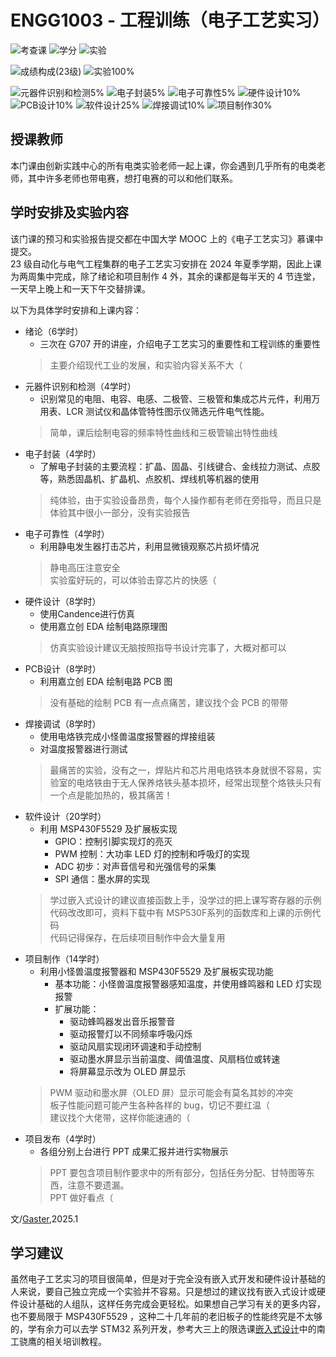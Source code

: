 # ENGG1003 - 工程训练（电子工艺实习）

<!--
1. 通过 [Shields.io](https://shields.io/) 生成如下的徽章，标注课程的基本信息。
2. 请根据课程的具体内容增删仓库的子文件夹。子文件夹建议使用小写英文，并且添加 README.md。
3. 关于课程的描述可以不止以下几个方面，酌情增删。
4. hoa.moe 生成本课程对应页面后，请将页面链接复制到 GitHub 仓库的 About/Website 中。
5. 可以在 GitHub 页面的 About/Topics 中为课程添加话题名称。
-->

![考查课](https://img.shields.io/badge/%E8%80%83%E6%9F%A5%E8%AF%BE-green)
![学分](https://img.shields.io/badge/%E5%AD%A6%E5%88%86-1-moccasin)
![实验](https://img.shields.io/badge/%E5%AE%9E%E9%AA%8C-purple)

![成绩构成(23级)](https://img.shields.io/badge/%E6%88%90%E7%BB%A9%E6%9E%84%E6%88%90(23级)-gold)
![实验100%](https://img.shields.io/badge/%E5%AE%9E%E9%AA%8C-100%25-wheat)

![元器件识别和检测5%](https://img.shields.io/badge/元器件识别和检测-5%25-wheat)
![电子封装5%](https://img.shields.io/badge/电子封装-5%25-wheat)
![电子可靠性5%](https://img.shields.io/badge/电子可靠性-5%25-wheat)
![硬件设计10%](https://img.shields.io/badge/硬件设计-10%25-wheat)
![PCB设计10%](https://img.shields.io/badge/PCB设计-10%25-wheat)
![软件设计25%](https://img.shields.io/badge/软件设计-25%25-wheat)
![焊接调试10%](https://img.shields.io/badge/焊接调试-10%25-wheat)
![项目制作30%](https://img.shields.io/badge/项目制作-30%25-wheat)

## 授课教师

本门课由创新实践中心的所有电类实验老师一起上课，你会遇到几乎所有的电类老师，其中许多老师也带电赛，想打电赛的可以和他们联系。

## 学时安排及实验内容

该门课的预习和实验报告提交都在中国大学 MOOC 上的《电子工艺实习》慕课中提交。<br>
23 级自动化与电气工程集群的电子工艺实习安排在 2024 年夏季学期，因此上课为两周集中完成，除了绪论和项目制作 4 外，其余的课都是每半天的 4 节连堂，一天早上晚上和一天下午交替排课。

以下为具体学时安排和上课内容：

- 绪论（6学时）
  - 三次在 G707 开的讲座，介绍电子工艺实习的重要性和工程训练的重要性
  > 主要介绍现代工业的发展，和实验内容关系不大（
- 元器件识别和检测（4学时）
  - 识别常见的电阻、电容、电感、二极管、三极管和集成芯片元件，利用万用表、LCR 测试仪和晶体管特性图示仪筛选元件电气性能。
  > 简单，课后绘制电容的频率特性曲线和三极管输出特性曲线
- 电子封装（4学时）
  - 了解电子封装的主要流程：扩晶、固晶、引线键合、金线拉力测试、点胶等，熟悉固晶机、扩晶机、点胶机、焊线机等机器的使用
  > 纯体验，由于实验设备昂贵，每个人操作都有老师在旁指导，而且只是体验其中很小一部分，没有实验报告
- 电子可靠性（4学时）
  - 利用静电发生器打击芯片，利用显微镜观察芯片损坏情况 
  > 静电高压注意安全<br>
  > 实验蛮好玩的，可以体验击穿芯片的快感（
- 硬件设计（8学时）
  - 使用Candence进行仿真
  - 使用嘉立创 EDA 绘制电路原理图 
  > 仿真实验设计建议无脑按照指导书设计完事了，大概对都可以
- PCB设计（8学时）
  - 利用嘉立创 EDA 绘制电路 PCB 图
  > 没有基础的绘制 PCB 有一点点痛苦，建议找个会 PCB 的带带
- 焊接调试（8学时）
  - 使用电烙铁完成小怪兽温度报警器的焊接组装
  - 对温度报警器进行测试
  > 最痛苦的实验，没有之一，焊贴片和芯片用电烙铁本身就很不容易，实验室的电烙铁由于无人保养烙铁头基本损坏，经常出现整个烙铁头只有一个点是能加热的，极其痛苦！
- 软件设计（20学时）
  - 利用 MSP430F5529 及扩展板实现
    - GPIO：控制引脚实现灯的亮灭
    - PWM 控制：大功率 LED 灯的控制和呼吸灯的实现
    - ADC 初步：对声音信号和光强信号的采集
    - SPI 通信：墨水屏的实现
  > 学过嵌入式设计的建议直接函数上手，没学过的把上课写寄存器的示例代码改改即可，资料下载中有 MSP530F系列的函数库和上课的示例代码<br>
  > 代码记得保存，在后续项目制作中会大量复用
- 项目制作（14学时）
  - 利用小怪兽温度报警器和 MSP430F5529 及扩展板实现功能
    - 基本功能：小怪兽温度报警器感知温度，并使用蜂鸣器和 LED 灯实现报警
    - 扩展功能：
      - 驱动蜂鸣器发出音乐报警音
      - 驱动报警灯以不同频率呼吸闪烁
      - 驱动风扇实现闭环调速和手动控制
      - 驱动墨水屏显示当前温度、阈值温度、风扇档位或转速
      - 将屏幕显示改为 OLED 屏显示
  > PWM 驱动和墨水屏（OLED 屏）显示可能会有莫名其妙的冲突<br>
  > 板子性能问题可能产生各种各样的 bug，切记不要红温（<br>
  > 建议找个大佬带，这样你能速通的（
- 项目发布（4学时）
  - 各组分别上台进行 PPT 成果汇报并进行实物展示
  > PPT 要包含项目制作要求中的所有部分，包括任务分配、甘特图等东西，注意不要遗漏。<br>
  > PPT 做好看点（

文/[Gaster](https://github.com/WDGaster703/),2025.1

## 学习建议

虽然电子工艺实习的项目很简单，但是对于完全没有嵌入式开发和硬件设计基础的人来说，要自己独立完成一个实验并不容易。只是想过的建议找有嵌入式设计或硬件设计基础的人组队，这样任务完成会更轻松。如果想自己学习有关的更多内容，也不要局限于 MSP430F5529 ，这种二十几年前的老旧板子的性能终究是不太够的，学有余力可以去学 STM32 系列开发，参考大三上的限选课[嵌入式设计](https://hoa.moe/docs/junior-autumn/auto3024/)中的南工骁鹰的相关培训教程。
